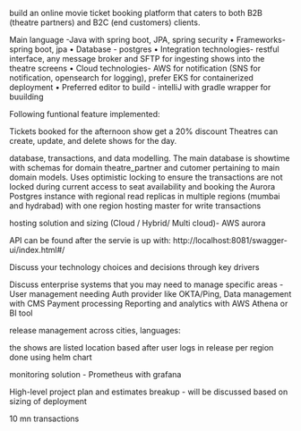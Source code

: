  build an online movie ticket booking platform that caters to both B2B (theatre partners) 
and B2C (end customers) clients. 


Main language -Java with spring boot, JPA, spring security 
• Frameworks- spring boot, jpa
• Database - postgres
• Integration technologies- restful interface, any message broker and SFTP for ingesting shows into the theatre screens
• Cloud technologies- AWS for notification (SNS for notification, opensearch for logging), prefer EKS for containerized deployment
• Preferred editor to build - intelliJ with gradle wrapper for buuilding


Following funtional feature implemented:

  Tickets booked for the afternoon show get a 20% discount 
  Theatres can create, update, and delete shows for the day. 


database, transactions, and data modelling.
  The main database is showtime with schemas for domain theatre_partner and cutomer pertaining to main domain models.
  Uses optimistic locking to ensure the transactions are not locked during current access to seat availability and booking
  the Aurora Postgres instance with regional read replicas in multiple regions (mumbai and hydrabad) with one region hosting master for write transactions

hosting solution and sizing (Cloud / Hybrid/ Multi cloud)- AWS aurora 

API can be found after the servie is up with:
http://localhost:8081/swagger-ui/index.html#/


Discuss your technology choices and decisions through key drivers 
 
Discuss enterprise systems that you may need to manage specific areas - 
  User management needing Auth provider like OKTA/Ping,
  Data management with CMS
  Payment processing 
  Reporting and analytics with AWS Athena or BI tool

release management across cities, languages: 
  
  the shows are listed location based after user logs in
  release per region done using helm chart

monitoring solution - Prometheus with grafana

High-level project plan and estimates breakup - will be discussed based on sizing of deployment 

10 mn transactions 
